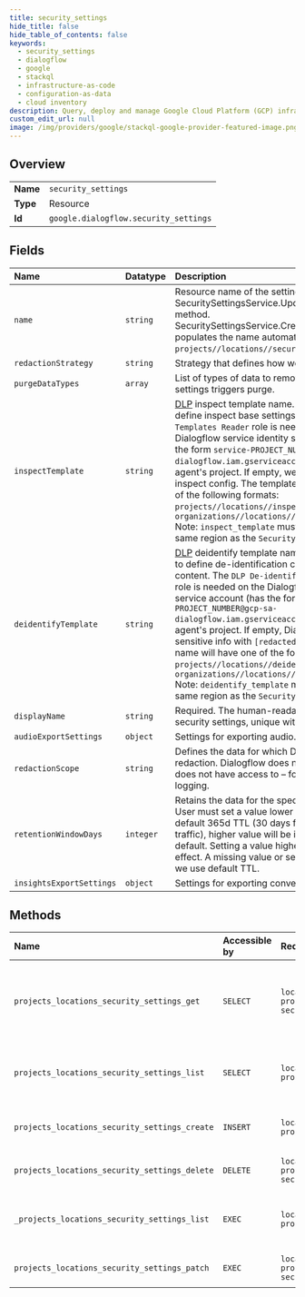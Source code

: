```yaml
---
title: security_settings
hide_title: false
hide_table_of_contents: false
keywords:
  - security_settings
  - dialogflow
  - google    
  - stackql
  - infrastructure-as-code
  - configuration-as-data
  - cloud inventory
description: Query, deploy and manage Google Cloud Platform (GCP) infrastructure and resources using SQL
custom_edit_url: null
image: /img/providers/google/stackql-google-provider-featured-image.png
---
```

  
    

## Overview
<table><tbody>
<tr><td><b>Name</b></td><td><code>security_settings</code></td></tr>
<tr><td><b>Type</b></td><td>Resource</td></tr>
<tr><td><b>Id</b></td><td><code>google.dialogflow.security_settings</code></td></tr>
</tbody></table>

## Fields
| Name | Datatype | Description |
|:-----|:---------|:------------|
| `name` | `string` | Resource name of the settings. Required for the SecuritySettingsService.UpdateSecuritySettings method. SecuritySettingsService.CreateSecuritySettings populates the name automatically. Format: `projects//locations//securitySettings/`. |
| `redactionStrategy` | `string` | Strategy that defines how we do redaction. |
| `purgeDataTypes` | `array` | List of types of data to remove when retention settings triggers purge. |
| `inspectTemplate` | `string` | [DLP](https://cloud.google.com/dlp/docs) inspect template name. Use this template to define inspect base settings. The `DLP Inspect Templates Reader` role is needed on the Dialogflow service identity service account (has the form `service-PROJECT_NUMBER@gcp-sa-dialogflow.iam.gserviceaccount.com`) for your agent's project. If empty, we use the default DLP inspect config. The template name will have one of the following formats: `projects//locations//inspectTemplates/` OR `organizations//locations//inspectTemplates/` Note: `inspect_template` must be located in the same region as the `SecuritySettings`. |
| `deidentifyTemplate` | `string` | [DLP](https://cloud.google.com/dlp/docs) deidentify template name. Use this template to define de-identification configuration for the content. The `DLP De-identify Templates Reader` role is needed on the Dialogflow service identity service account (has the form `service-PROJECT_NUMBER@gcp-sa-dialogflow.iam.gserviceaccount.com`) for your agent's project. If empty, Dialogflow replaces sensitive info with `[redacted]` text. The template name will have one of the following formats: `projects//locations//deidentifyTemplates/` OR `organizations//locations//deidentifyTemplates/` Note: `deidentify_template` must be located in the same region as the `SecuritySettings`. |
| `displayName` | `string` | Required. The human-readable name of the security settings, unique within the location. |
| `audioExportSettings` | `object` | Settings for exporting audio. |
| `redactionScope` | `string` | Defines the data for which Dialogflow applies redaction. Dialogflow does not redact data that it does not have access to – for example, Cloud logging. |
| `retentionWindowDays` | `integer` | Retains the data for the specified number of days. User must set a value lower than Dialogflow's default 365d TTL (30 days for Agent Assist traffic), higher value will be ignored and use default. Setting a value higher than that has no effect. A missing value or setting to 0 also means we use default TTL. |
| `insightsExportSettings` | `object` | Settings for exporting conversations to [Insights](https://cloud.google.com/contact-center/insights/docs). |
## Methods
| Name | Accessible by | Required Params | Description |
|:-----|:--------------|:----------------|:------------|
| `projects_locations_security_settings_get` | `SELECT` | `locationsId, projectsId, securitySettingsId` | Retrieves the specified SecuritySettings. The returned settings may be stale by up to 1 minute. |
| `projects_locations_security_settings_list` | `SELECT` | `locationsId, projectsId` | Returns the list of all security settings in the specified location. |
| `projects_locations_security_settings_create` | `INSERT` | `locationsId, projectsId` | Create security settings in the specified location. |
| `projects_locations_security_settings_delete` | `DELETE` | `locationsId, projectsId, securitySettingsId` | Deletes the specified SecuritySettings. |
| `_projects_locations_security_settings_list` | `EXEC` | `locationsId, projectsId` | Returns the list of all security settings in the specified location. |
| `projects_locations_security_settings_patch` | `EXEC` | `locationsId, projectsId, securitySettingsId` | Updates the specified SecuritySettings. |
